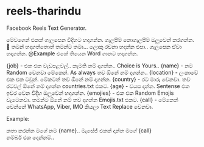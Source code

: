 # reels-tharindu
Facebook Reels Text Generator.

මේවගෙන් එකක් ගැලපෙන විදිහට හදාගන්න. ගැලපීම් නොගැලපීම් ඔලුවෙන් කරගන්න. 🥲 තමන් හදාගත්තොත් තමන්ට තමා... ලොකු රචනා හදන්න එපා.. ගැලපෙන ඒවා හදාගන්න. @Example එකේ තියෙන Word ගානට හදාගන්න.

{job} - එක එක වැඩපළවල්.. කැමති නම් දාගන්න.. Choice is Yours..
{name} - නම Random වෙනවා මේකෙන්. As always තව ඕනේ නම් දාගන්න..
{location} - ලංකාවේ එක එක ටවුන්. මේකටත් තව ඕනේ නම් දාගන්න.
{country} - රට මාරු වෙනවා. තව රටවල් ඕනේ නම් දාගන්න countries.txt එකට.
{age} - වයස දාන්න. Sentense එක ඉවර වෙන විදිහ ඔලුවෙන් හදාගන්න. 
{emojies} - එක එක Random Emojis වැටෙනවා. තමන්ට ඕනේ නම් තව දාගන්න Emojis.txt එකට.
{call} - මේකෙන් වෙන්නේ WhatsApp, Viber, IMO කියලා Text Replace වෙනවා.

Example: 

කතා කරන්න මගේ නම {name}.. මැසේජ් එකක් දාන්න මගේ {call} නම්බර් එක දෙන්නම්..

